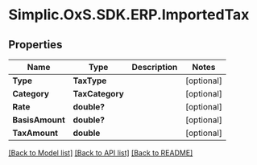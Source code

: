 # Simplic.OxS.SDK.ERP.ImportedTax

## Properties

Name | Type | Description | Notes
------------ | ------------- | ------------- | -------------
**Type** | **TaxType** |  | [optional] 
**Category** | **TaxCategory** |  | [optional] 
**Rate** | **double?** |  | [optional] 
**BasisAmount** | **double?** |  | [optional] 
**TaxAmount** | **double** |  | [optional] 

[[Back to Model list]](../README.md#documentation-for-models) [[Back to API list]](../README.md#documentation-for-api-endpoints) [[Back to README]](../README.md)

